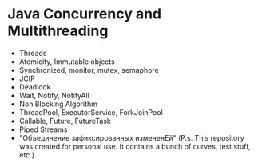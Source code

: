 # Java Concurrency and Multithreading

- Threads
- Atomicity, Immutable objects
- Synchronized, monitor, mutex, semaphore
- JCIP
- Deadlock
- Wait, Notify, NotifyAll
- Non Blocking Algorithm
- ThreadPool, ExecutorService, ForkJoinPool
- Callable, Future, FutureTask
- Piped Streams
- "Объединение зафиксированных измененEй"
  (P.s. This repository was created for personal use. It contains a bunch of curves, test stuff, etc.)